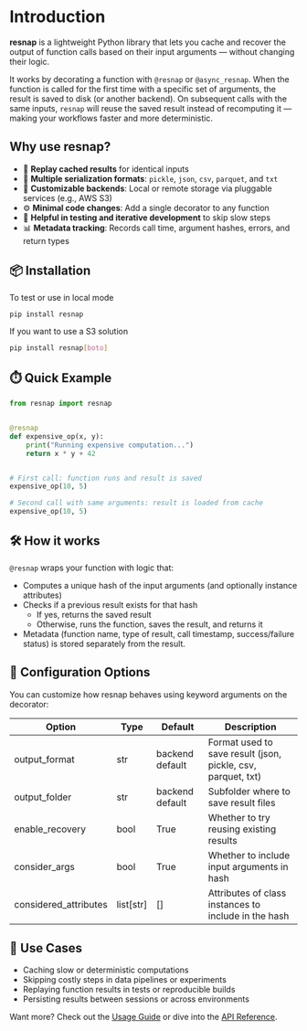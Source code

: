 # Introduction

**resnap** is a lightweight Python library that lets you cache and recover the output of function calls
based on their input arguments — without changing their logic.

It works by decorating a function with `@resnap` or `@async_resnap`. When the function is called for the first time 
with a specific set of arguments, the result is saved to disk (or another backend).
On subsequent calls with the same inputs, `resnap` will reuse the saved result instead of recomputing it — 
making your workflows faster and more deterministic.

## Why use resnap?

- 🔁 **Replay cached results** for identical inputs
- 💾 **Multiple serialization formats**: `pickle`, `json`, `csv`, `parquet`, and `txt`
- 🧱 **Customizable backends**: Local or remote storage via pluggable services (e.g., AWS S3)
- ⚙️ **Minimal code changes**: Add a single decorator to any function
- 🧪 **Helpful in testing and iterative development** to skip slow steps
- 📊 **Metadata tracking**: Records call time, argument hashes, errors, and return types

## 📦 Installation

To test or use in local mode
```bash
pip install resnap
```

If you want to use a S3 solution
```bash
pip install resnap[boto]
```

## ⏱️ Quick Example
```python
from resnap import resnap


@resnap
def expensive_op(x, y):
    print("Running expensive computation...")
    return x * y + 42


# First call: function runs and result is saved
expensive_op(10, 5)

# Second call with same arguments: result is loaded from cache
expensive_op(10, 5)
```

## 🛠️ How it works
`@resnap` wraps your function with logic that:
- Computes a unique hash of the input arguments (and optionally instance attributes)
- Checks if a previous result exists for that hash
    - If yes, returns the saved result
    - Otherwise, runs the function, saves the result, and returns it
- Metadata (function name, type of result, call timestamp, success/failure status) is stored separately from the result.

## 📓 Configuration Options

You can customize how resnap behaves using keyword arguments on the decorator:

| Option                | Type      | Default	        | Description                                                   |
| ----------------------|-----------|-------------------| --------------------------------------------------------------|
| output_format         | str       | backend default   | Format used to save result (json, pickle, csv, parquet, txt)  |
| output_folder	        | str	    | backend default   | Subfolder where to save result files                          |
| enable_recovery	    | bool	    | True              | Whether to try reusing existing results                       |
| consider_args	        | bool      | True              | Whether to include input arguments in hash                    |
| considered_attributes | list[str] | []	            | Attributes of class instances to include in the hash          |

## 🧩 Use Cases

- Caching slow or deterministic computations
- Skipping costly steps in data pipelines or experiments
- Replaying function results in tests or reproducible builds
- Persisting results between sessions or across environments

Want more? Check out the [Usage Guide](usage.md) or dive into the [API Reference](modules.rst).